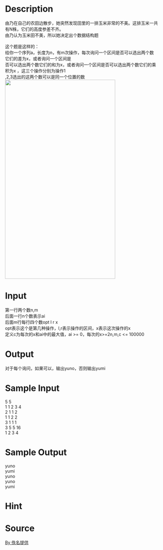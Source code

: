 
# Description

<div class="content"><div>由乃在自己的农田边散步，她突然发现田里的一排玉米非常的不美。这排玉米一共有N株，它们的高度参差不齐。</div>
<div>由乃认为玉米田不美，所以她决定出个数据结构题</div>
<div> </div>
<div>这个题是这样的：</div>
<div>给你一个序列a，长度为n，有m次操作，每次询问一个区间是否可以选出两个数它们的差为x，或者询问一个区间是</div>
<div>否可以选出两个数它们的和为x，或者询问一个区间是否可以选出两个数它们的乘积为x ，这三个操作分别为操作1</div>
<div>,2,3选出的这两个数可以是同一个位置的数</div>
<div><img src="/source/bzoj/4810/img/aHR0cHM6Ly9seWRzeS5jb20vSnVkZ2VPbmxpbmUvdXBsb2FkLzIwMTcwNC92djEoNCkuanBn.jpg" width="363" height="655" alt=""/></div>
<p></p></div>

# Input

<div class="content"><div>第一行两个数n,m</div>
<div>后面一行n个数表示ai</div>
<div>后面m行每行四个数opt l r x</div>
<div>opt表示这个是第几种操作，l,r表示操作的区间，x表示这次操作的x</div>
<div>定义c为每次的x和ai中的最大值，ai &gt;= 0，每次的x&gt;=2n,m,c &lt;= 100000</div>
<p></p></div>

# Output

<div class="content"><div>对于每个询问，如果可以，输出yuno，否则输出yumi</div>
<p></p></div>

# Sample Input

<div class="content"><span class="sampledata">5 5<br/>
1 1 2 3 4<br/>
2 1 1 2<br/>
1 1 2 2<br/>
3 1 1 1<br/>
3 5 5 16<br/>
1 2 3 4</span></div>

# Sample Output

<div class="content"><span class="sampledata">yuno<br/>
yumi<br/>
yuno<br/>
yuno<br/>
yumi<br/>
</span></div>

# Hint

<div class="content"><p></p></div>

# Source

<div class="content"><p><a href="problemset.php?search=By 佚名提供">By 佚名提供</a></p></div>

